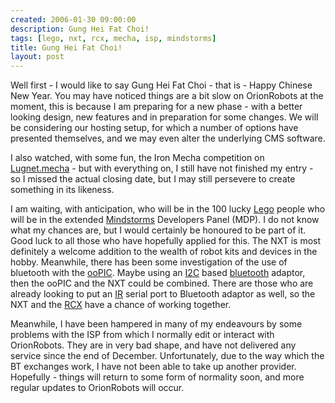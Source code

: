 ```yaml
---
created: 2006-01-30 09:00:00
description: Gung Hei Fat Choi!
tags: [lego, nxt, rcx, mecha, isp, mindstorms]
title: Gung Hei Fat Choi!
layout: post
---
```

Well first - I would like to say Gung Hei Fat Choi - that is - Happy Chinese New Year. You may have noticed things are a bit slow on OrionRobots at the moment, this is because I am preparing for a new phase - with a better looking design, new features and in preparation for some changes. We will be considering our hosting setup, for which a number of options have presented themselves, and we may even alter the underlying CMS software.

I also watched, with some fun, the Iron Mecha competition on [Lugnet.mecha](http://news.lugnet.com/build/mecha) - but with everything on, I still have not finished my entry - so I missed the actual closing date, but I may still persevere to create something in its likeness.

I am waiting, with anticipation, who will be in the 100 lucky [Lego](Lego "The best known construction toy") people who will be in the extended [Mindstorms](/wiki/mindstorms "A Robotic construction toy system from Lego") Developers Panel (MDP). I do not know what my chances are, but I would certainly be honoured to be part of it. Good luck to all those who have hopefully applied for this. The NXT is most definitely a welcome addition to the wealth of robot kits and devices in the hobby. Meanwhile, there has been some investigation of the use of bluetooth with the [ooPIC](/wiki/oopic.html "OOPic"). Maybe using an [I2C](I2C "Inter Integrated Circuit bus") based [bluetooth](Bluetooth "Bluetooth") adaptor, then the ooPIC and the NXT could be combined. There are those who are already looking to put an [IR](IR "Acronym for Infra Red") serial port to Bluetooth adaptor as well, so the NXT and the [RCX](Lego+RCX "The Lego RCX") have a chance of working together.

Meanwhile, I have been hampered in many of my endeavours by some problems with the ISP from which I normally edit or interact with OrionRobots. They are in very bad shape, and have not delivered any service since the end of December. Unfortunately, due to the way which the BT exchanges work, I have not been able to take up another provider. Hopefully - things will return to some form of normality soon, and more regular updates to OrionRobots will occur.
